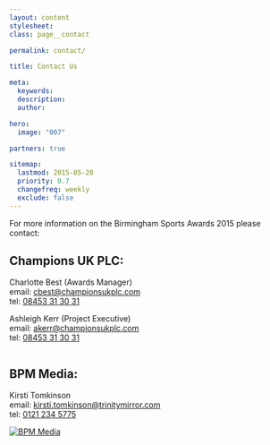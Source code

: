 ```yaml
---
layout: content
stylesheet:
class: page__contact

permalink: contact/

title: Contact Us

meta:
  keywords:
  description:
  author:

hero:
  image: "007"

partners: true

sitemap:
  lastmod: 2015-05-28
  priority: 0.7
  changefreq: weekly
  exclude: false
---
```



For more information on the Birmingham Sports Awards 2015 please contact:

## Champions UK PLC:

Charlotte Best (Awards Manager)<br>email: <a class="outbound mail" href="mailto:cbest@championsukplc.com">cbest@championsukplc.com</a><br>tel: <a class="outbound tel" href="tel:08453313031">08453 31 30 31</a>

Ashleigh Kerr (Project Executive)<br>email: <a class="outbound mail" href="mailto:akerr@championsukplc.com">akerr@championsukplc.com</a><br>tel: <a class="outbound tel" href="tel:08453313031">08453 31 30 31</a>

<a class="outbound link" rel="nofollow" target="_blank" href="http://www.championsukplc.co.uk/">
<img src="{{ site.media }}/sponsors/logo_championsuk.svg" alt="">
</a>

## BPM Media:

Kirsti Tomkinson<br>email: <a class="outbound mail" href="mailto:kirsti.tomkinson@trinitymirror.com">kirsti.tomkinson@trinitymirror.com</a><br>tel: <a class="outbound tel" href="tel:01212345775">0121 234 5775</a>


<a class="outbound link" target="_blank" href="http://www.bpm.co.uk/">
<img src="{{ site.media }}/sponsors/logo_bpm-media.svg" alt="BPM Media">
</a>

